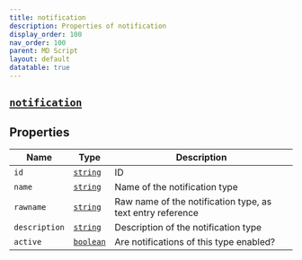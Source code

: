 ```yaml
---
title: notification
description: Properties of notification
display_order: 100
nav_order: 100
parent: MD Script
layout: default
datatable: true
---
```


##  [`notification`](./notification.html) 


## Properties

| Name | Type | Description |
|------|------|-------------|
| `id` | [`string`](./string.html) | ID |
| `name` | [`string`](./string.html) | Name of the notification type |
| `rawname` | [`string`](./string.html) | Raw name of the notification type, as text entry reference |
| `description` | [`string`](./string.html) | Description of the notification type |
| `active` | [`boolean`](./boolean.html) | Are notifications of this type enabled? |



